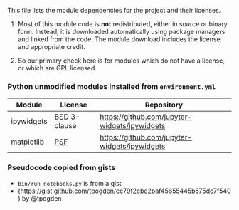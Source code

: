This file lists the module dependencies for the project and their licenses.

1. Most of this module code is **not** redistributed, either in source or binary
form. Instead, it is downloaded automatically using package managers and linked
from the code. The module download includes the license and appropriate credit.

1. So our primary check here is for modules which do not have a license, or
which are GPL licensed.

### Python unmodified modules installed from `environment.yml`

| Module | License | Repository |
|--------|---------|------------|
| ipywidgets | BSD 3-clause | https://github.com/jupyter-widgets/ipywidgets |
| matplotlib | [PSF](https://matplotlib.org/3.2.1/users/license.html) | https://github.com/jupyter-widgets/ipywidgets |


### Pseudocode copied from gists

* `bin/run_notebooks.py` is from a gist
* (https://gist.github.com/tpogden/ec79f2ebe2baf45655445b575dc7f540) by @tpogden

